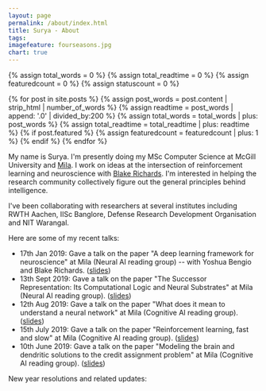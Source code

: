 ```yaml
---
layout: page
permalink: /about/index.html
title: Surya - About
tags: 
imagefeature: fourseasons.jpg
chart: true
---
```


{% assign total_words = 0 %}
{% assign total_readtime = 0 %}
{% assign featuredcount = 0 %}
{% assign statuscount = 0 %}

{% for post in site.posts %}
    {% assign post_words = post.content | strip_html | number_of_words %}
    {% assign readtime = post_words | append: '.0' | divided_by:200 %}
    {% assign total_words = total_words | plus: post_words %}
    {% assign total_readtime = total_readtime | plus: readtime %}
    {% if post.featured %}
    {% assign featuredcount = featuredcount | plus: 1 %}
    {% endif %}
{% endfor %}

My name is Surya. I'm presently doing my MSc Computer Science at McGill University and [Mila](http://mila.quebec/). I work on ideas at the intersection of reinforcement learning and neuroscience with [Blake Richards](http://linclab.org/). I'm interested in helping the research community collectively figure out the general principles behind intelligence. 

I've been collaborating with researchers at several institutes including RWTH Aachen, IISc Banglore, Defense Research Development Organisation and NIT Warangal. 

Here are some of my recent talks:
* 17th Jan 2019: Gave a talk on the paper "A deep learning framework for neuroscience" at Mila (Neural AI reading group) -- with Yoshua Bengio and Blake Richards. ([slides](https://docs.google.com/presentation/d/1F3f2bTNeuPT1uT_ckymA3AYA5elydbQWU6fvwnNdqp0/edit#slide=id.p))
* 13th Sept 2019: Gave a talk on the paper "The Successor Representation: Its Computational Logic and Neural Substrates" at Mila (Neural AI reading group). ([slides](https://docs.google.com/presentation/d/1H0CC2TK3Uu8r6gqjh8PqJABAidNBR5GKpfl47Eu4sN0))
* 12th Aug 2019: Gave a talk on the paper "What does it mean to understand a neural network" at Mila (Cognitive AI reading group). ([slides](https://docs.google.com/presentation/d/1DG-Zij5s5jRe3-Tx4Klbgn1uJyqkKLrsLDAKEU-f1DM/edit))
* 15th July 2019: Gave a talk on the paper "Reinforcement learning, fast and slow" at Mila (Cognitive AI reading group). ([slides](https://docs.google.com/presentation/d/1IGxN03ifKGwHUiqhsHjw106ieEgDCwGcenotL39-LM0/edit))
* 10th June 2019: Gave a talk on the paper "Modeling the brain and dendritic solutions to the credit assignment problem" at Mila (Cognitive AI reading group). ([slides](https://docs.google.com/presentation/d/1nD_AHxUT0OXQd_EIxy5I9rnmwdFiqjx96p5_LMOJkrE/edit))


New year resolutions and related updates:
